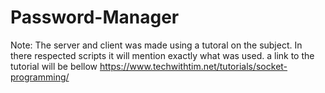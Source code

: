 # Password-Manager

Note: The server and client was made using a tutoral on the subject. In there respected scripts it will mention exactly
what was used. 
a link to the tutorial will be bellow
https://www.techwithtim.net/tutorials/socket-programming/
